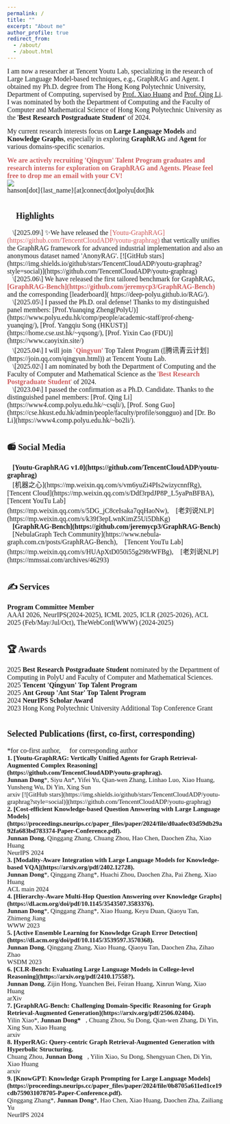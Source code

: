 ```yaml
---
permalink: /
title: ""
excerpt: "About me"
author_profile: true
redirect_from: 
  - /about/
  - /about.html
---
```


<span style="font-family: Trebuchet MS; font-size: 16px">I am now a researcher at Tencent Youtu Lab, specializing in the research of Large Language Model-based techniques, e.g., GraphRAG and Agent. I obtained my Ph.D. degree from The Hong Kong Polytechnic University, Department of Computing, supervised by [Prof. Xiao Huang](https://www4.comp.polyu.edu.hk/~xiaohuang/index.html) and [Prof. Qing Li](https://www4.comp.polyu.edu.hk/~csqli/). I was nominated by both the Department of Computing and the Faculty of Computer and Mathematical Science of Hong Kong Polytechnic University as the '**Best Research Postgraduate Student**' of 2024.</span>

<span style="font-family: Trebuchet MS; font-size: 16px">My current research interests focus on <b>Large Language Models </b> and <b>Knowledge Graphs</b>, especially in exploring <b>GraphRAG</b> and <b>Agent</b> for various domains-specific scenarios.</span><br>

<span style="font-family: Trebuchet MS; font-size: 16px; color: #CD5C5C">**We are actively recruiting 'Qingyun' Talent Program graduates and research interns for exploration on GraphRAG and Agents. Please feel free to drop me an email with your CV!**</span><br>
![](https://img.shields.io/badge/Contact-Welcome-blue)<br>
<span style="font-family: Trebuchet MS; font-size: 16px; font:bold">hanson[dot]{last_name}[at]connect[dot]polyu[dot]hk
<h1><span style="font-size: 20px; font-family: Trebuchet MS; font: bold">📰 Highlights</span></h1>
<span style="font-family: Trebuchet MS; font-size: 16px; font: bold">📜\[2025.09\] ✨We have released the <span style="color: #CD5C5C">[Youtu-GraphRAG](https://github.com/TencentCloudADP/youtu-graphrag)</span> that vertically unifies the GraphRAG framework for advanced industrial implementation and also an anonymous dataset named 'AnonyRAG'. [![GitHub stars](https://img.shields.io/github/stars/TencentCloudADP/youtu-graphrag?style=social)](https://github.com/TencentCloudADP/youtu-graphrag)</span><br>
<span style="font-family: Trebuchet MS; font-size: 16px; font: bold">📜\[2025.06\] We have released the first tailored benchmark for GraphRAG, <b><span style="color: #CD5C5C">[GraphRAG-Bench](https://github.com/jeremycp3/GraphRAG-Bench)</span></b> and the corresponding [leaderboard]( https://deep-polyu.github.io/RAG/).</span><br>
<span style="font-family: Trebuchet MS; font-size: 16px; font: bold">🚩\[2025.05\] I passed the Ph.D. oral defense! Thanks to my distinguished panel members: [Prof.Yuanqing Zheng(PolyU)](https://www.polyu.edu.hk/comp/people/academic-staff/prof-zheng-yuanqing/), [Prof. Yangqiu Song (HKUST)](https://home.cse.ust.hk/~yqsong/), [Prof. Yixin Cao (FDU)](https://www.caoyixin.site/)</span><br>
<span style="font-family: Trebuchet MS; font-size: 16px; font: bold">🚩\[2025.04\] I will join <b><span style="color: #CD5C5C">`Qingyun'</span></b> Top Talent Program ([腾讯青云计划](https://join.qq.com/qingyun.html)) at Tencent Youtu Lab.</span><br>
<span style="font-family: Trebuchet MS; font-size: 16px; font: bold">🚩\[2025.02\] I am nominated by both the Department of Computing and the Faculty of Computer and Mathematical Science as the <span style="color: #CD5C5C">'<b>Best Research Postgraduate Student</b>'</span> of 2024.</span><br>
<span style="font-family: Trebuchet MS; font-size: 16px; font: bold">🚩\[2023.04\] I passed the confirmation as a Ph.D. Candidate. Thanks to the distinguished panel members: [Prof. Qing Li](https://www4.comp.polyu.edu.hk/~csqli/), [Prof. Song Guo](https://cse.hkust.edu.hk/admin/people/faculty/profile/songguo) and [Dr. Bo Li](https://www4.comp.polyu.edu.hk/~bo2li/). </span><br>
<h1><span style="font-size: 20px; font-family: Trebuchet MS; font: bold">📻 Social Media</span></h1>
<span style="font-family: Trebuchet MS; font-size: 16px; font:bold"><b>🎈[Youtu-GraphRAG v1.0](https://github.com/TencentCloudADP/youtu-graphrag)</b></span><br>
<span style="font-family: Trebuchet MS; font-size: 16px">📣[机器之心](https://mp.weixin.qq.com/s/vm6yuZi4PIs2wizycnnfRg), 📣[Tencent Cloud](https://mp.weixin.qq.com/s/Ddf3rpdJP8P_L5yaPnBFBA), 📣[Tencent YouTu Lab](https://mp.weixin.qq.com/s/5DG_jC8ceIsaka7qqHaoNw), 📣[老刘说NLP](https://mp.weixin.qq.com/s/k39f3epLwnKimZ5Ui5DhKg)</span><br>
<span style="font-family: Trebuchet MS; font-size: 16px; font:bold"><b>🎈[GraphRAG-Bench](https://github.com/jeremycp3/GraphRAG-Bench)</b></span><br>
<span style="font-family: Trebuchet MS; font-size: 16px">📣[NebulaGraph Tech Community](https://www.nebula-graph.com.cn/posts/GraphRAG-Bench), 📣[Tencent YouTu Lab](https://mp.weixin.qq.com/s/HUApXtD050i55g298rWFBg), 📣[老刘说NLP](https://mmssai.com/archives/46293) </span><br>
<h1><span style="font-size: 20px; font-family: Trebuchet MS; font: bold">✍ Services</span></h1>
<span style="font-family: Trebuchet MS; font-size: 16px; font:bold"><b>Program Committee Member</b></span><br>
<span style="font-family: Trebuchet MS; font-size: 16px">AAAI 2026, NeurIPS(2024-2025), ICML 2025, ICLR (2025-2026), ACL 2025 (Feb/May/Jul/Oct), TheWebConf(WWW) (2024-2025)</span><br>
<h1><span style="font-size: 20px; font-family: Trebuchet MS; font: bold">🏆 Awards</span></h1>
<span style="font-family: Trebuchet MS; font-size: 16px">2025 <b>Best Research Postgraduate Student</b> nominated by the Department of Computing in PolyU and Faculty of Computer and Mathematical Sciences.</span><br>
<span style="font-family: Trebuchet MS; font-size: 16px">2025 <b>Tencent 'Qingyun' Top Talent Program</b></span><br>
<span style="font-family: Trebuchet MS; font-size: 16px">2025 <b>Ant Group 'Ant Star' Top Talent Program</b></span><br>
<span style="font-family: Trebuchet MS; font-size: 16px">2024 <b>NeurIPS Scholar Award</b></span><br>
<span style="font-family: Trebuchet MS; font-size: 16px">2023 Hong Kong Polytechnic University Additional Top Conference Grant</span><br>
<h1><span style="font-size: 20px; font-family: Trebuchet MS; font: bold"> Selected Publications (first, co-first, corresponding)</span></h1>
<span style="font-family: Trebuchet MS; font-size: 16px; font:bold">*for co-first author, 📩 for corresponding author</span><br>
<span style="font-family: Trebuchet MS; font-size: 15px; font:bold"><b>1. [Youtu-GraphRAG: Vertically Unified Agents for Graph Retrieval-Augmented Complex Reasoning](https://github.com/TencentCloudADP/youtu-graphrag).</b></span><br>
<span style="font-family: Trebuchet MS; font-size: 15px"><b>Junnan Dong</b>*, Siyu An*, Yifei Yu, Qian-wen Zhang, Linhao Luo, Xiao Huang, Yunsheng Wu, Di Yin, Xing Sun</span><br>
<span style="font-family: Trebuchet MS; font-size: 15px">arxiv [![GitHub stars](https://img.shields.io/github/stars/TencentCloudADP/youtu-graphrag?style=social)](https://github.com/TencentCloudADP/youtu-graphrag)</span><br>
<span style="font-family: Trebuchet MS; font-size: 15px; font:bold"><b>2. [Cost-efficient Knowledge-based Question Answering with Large Language Models](https://proceedings.neurips.cc/paper_files/paper/2024/file/d0aafec03d59db29a92fa683bd783374-Paper-Conference.pdf).</b></span><br>
<span style="font-family: Trebuchet MS; font-size: 15px"><b>Junnan Dong</b>, Qinggang Zhang, Chuang Zhou, Hao Chen, Daochen Zha, Xiao Huang</span><br>
<span style="font-family: Trebuchet MS; font-size: 15px">NeurIPS 2024</span><br>
<span style="font-family: Trebuchet MS; font-size: 15px; font:bold"><b>3. [Modality-Aware Integration with Large Language Models for Knowledge-based VQA](https://arxiv.org/pdf/2402.12728).</b></span><br>
<span style="font-family: Trebuchet MS; font-size: 15px"><b>Junnan Dong</b>*, Qinggang Zhang*, Huachi Zhou, Daochen Zha, Pai Zheng, Xiao Huang</span><br>
<span style="font-family: Trebuchet MS; font-size: 15px">ACL main 2024</span><br>
<span style="font-family: Trebuchet MS; font-size: 15px; font:bold"><b>4. [Hierarchy-Aware Multi-Hop Question Answering over Knowledge Graphs](https://dl.acm.org/doi/pdf/10.1145/3543507.3583376).</b></span><br>
<span style="font-family: Trebuchet MS; font-size: 15px"><b>Junnan Dong</b>*, Qinggang Zhang*, Xiao Huang, Keyu Duan, Qiaoyu Tan, Zhimeng Jiang</span><br>
<span style="font-family: Trebuchet MS; font-size: 15px">WWW 2023</span><br>
<span style="font-family: Trebuchet MS; font-size: 15px; font:bold"><b>5. [Active Ensemble Learning for Knowledge Graph Error Detection](https://dl.acm.org/doi/pdf/10.1145/3539597.3570368).</b></span><br>
<span style="font-family: Trebuchet MS; font-size: 15px"><b>Junnan Dong</b>, Qinggang Zhang, Xiao Huang, Qiaoyu Tan, Daochen Zha, Zihao Zhao</span><br>
<span style="font-family: Trebuchet MS; font-size: 15px">WSDM 2023</span><br>
<span style="font-family: Trebuchet MS; font-size: 15px; font:bold"><b>6. [CLR-Bench: Evaluating Large Language Models in College-level Reasoning](https://arxiv.org/pdf/2410.17558?).</b></span><br>
<span style="font-family: Trebuchet MS; font-size: 15px"><b>Junnan Dong</b>, Zijin Hong, Yuanchen Bei, Feiran Huang, Xinrun Wang, Xiao Huang</span><br>
<span style="font-family: Trebuchet MS; font-size: 15px">arXiv</span><br>
<span style="font-family: Trebuchet MS; font-size: 15px; font:bold"><b>7. [GraphRAG-Bench: Challenging Domain-Specific Reasoning for Graph Retrieval-Augmented Generation](https://arxiv.org/pdf/2506.02404).</b></span><br>
<span style="font-family: Trebuchet MS; font-size: 15px">Yilin Xiao*, <b>Junnan Dong*📩</b>, Chuang Zhou, Su Dong, Qian-wen Zhang, Di Yin, Xing Sun, Xiao Huang</span><br>
<span style="font-family: Trebuchet MS; font-size: 15px">arxiv</span><br>
<span style="font-family: Trebuchet MS; font-size: 15px; font:bold"><b>8. HyperRAG: Query-centric Graph Retrieval-Augmented Generation with Hyperbolic Structuring.</b></span><br>
<span style="font-family: Trebuchet MS; font-size: 15px">Chuang Zhou, <b>Junnan Dong📩</b>, Yilin Xiao, Su Dong, Shengyuan Chen, Di Yin, Xiao Huang</span><br>
<span style="font-family: Trebuchet MS; font-size: 15px">arxiv</span><br>
<span style="font-family: Trebuchet MS; font-size: 15px; font:bold"><b>9. [KnowGPT: Knowledge Graph Prompting for Large Language Models](https://proceedings.neurips.cc/paper_files/paper/2024/file/0b8705a611ed1ce19cdb759031078705-Paper-Conference.pdf).</b></span><br>
<span style="font-family: Trebuchet MS; font-size: 15px">Qinggang Zhang*, <b>Junnan Dong</b>*, Hao Chen, Xiao Huang, Daochen Zha, Zailiang Yu</span><br>
<span style="font-family: Trebuchet MS; font-size: 15px">NeurIPS 2024</span><br>








